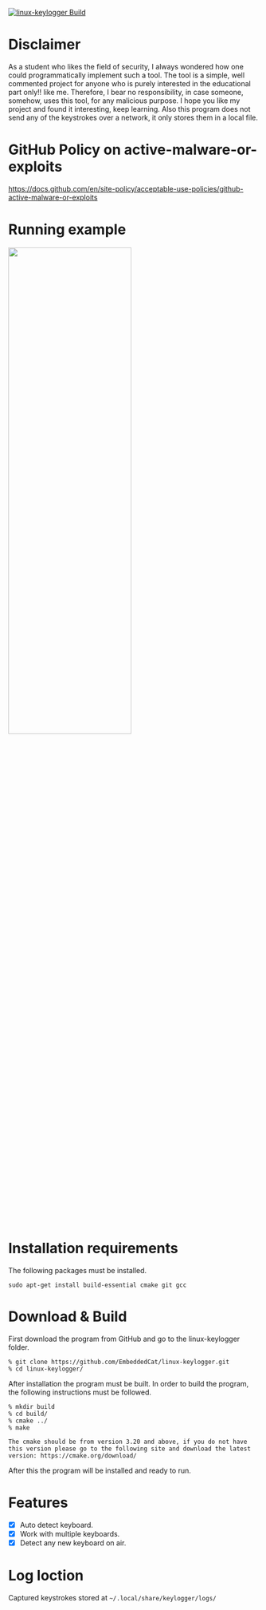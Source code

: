 [![linux-keylogger Build](https://github.com/EmbeddedCat/linux-keylogger/actions/workflows/cmake.yml/badge.svg?branch=main)](https://github.com/EmbeddedCat/linux-keylogger/actions/workflows/cmake.yml)

# Disclaimer

As a student who likes the field of security, I always wondered how one could programmatically implement such a tool. The tool is a simple, well commented project for anyone who is purely interested in the educational part only!! like me. Therefore, I bear no responsibility, in case someone, somehow, uses this tool, for any malicious purpose. I hope you like my project and found it interesting, keep learning. Also this program does not send any of the keystrokes over a network, it only stores them in a local file.

# GitHub Policy on active-malware-or-exploits

https://docs.github.com/en/site-policy/acceptable-use-policies/github-active-malware-or-exploits

# Running example

<img src="https://user-images.githubusercontent.com/38585824/150214487-0cd08cfc-3b26-4975-8669-233acf9ee59b.gif" width="70%" height="50%">


# Installation requirements
The following packages must be installed.<br>
```
sudo apt-get install build-essential cmake git gcc
```

# Download & Build

First download the program from GitHub and go to the linux-keylogger folder.

```
% git clone https://github.com/EmbeddedCat/linux-keylogger.git
% cd linux-keylogger/
```

After installation the program must be built. In order to build the program, the following instructions must be
followed.<br>

```
% mkdir build
% cd build/
% cmake ../
% make
```

`
The cmake should be from version 3.20 and above, if you do not have this version please go to the following site and download the latest version:
https://cmake.org/download/
`

After this the program will be installed and ready to run.

# Features
- [x] Auto detect keyboard.
- [x] Work with multiple keyboards.
- [x] Detect any new keyboard on air.

# Log loction
Captured keystrokes stored at `~/.local/share/keylogger/logs/`
